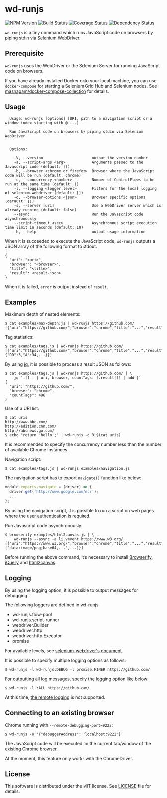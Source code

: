 # wd-runjs

[![NPM Version][npm-version]][npm-site]
[![Build Status][build-status]][build-site]
[![Coverage Status][coverage-status]][coverage-site]
[![Dependency Status][dependency-status]][dependency-site]

`wd-runjs` is a tiny command which runs JavaScript code on browsers by piping
stdin via [Selenium WebDriver].

## Prerequisite

`wd-runjs` uses the WebDriver or the Selenium Server for running JavaScript code
on browsers.

If you have already installed Docker onto your local machine, you can use
`docker-compose` for starting a Selenium Grid Hub and Selenium nodes.  See
[masnagam/docker-compose-collection] for details.

## Usage

```
  Usage: wd-runjs [options] [URI, path to a navigation script or a window index starting with @ ...]

  Run JavaScript code on browsers by piping stdin via Selenium WebDriver


  Options:

    -V, --version                      output the version number
    -a, --script-args <arg>            Arguments passed to the Javascript code (default: [])
    -b, --browser <chrome or firefox>  Browser where the JavaScript code will be run (default: chrome)
    -c, --concurrency <number>         Number of ControlFlows to be run at the same time (default: 1)
    -l, --logging <logger:level>       Filters for the local logging of selenium-webdriver (default: [])
    -o, --browser-options <json>       Browser specific options (default: {})
    -s, --server [uri]                 Use a WebDriver server which is already running (default: false)
    --async                            Run the Javascript code asynchronously
    --script-timeout <sec>             Asynchronous script execution time limit in seconds (default: 10)
    -h, --help                         output usage information
```

When it is succeeded to execute the JavaScript code, `wd-runjs` outputs a JSON
array of the following format to stdout.

```
{
  "uri": "<uri>",
  "browser": "<browser>",
  "title": "<title>",
  "result": <result-json>
}
```

When it is failed, `error` is output instead of `result`.

## Examples

Maximum depth of nested elements:

```
$ cat examples/max-depth.js | wd-runjs https://github.com/
[{"uri":"https://github.com/","browser":"chrome","title":"...","result":12}]
```

Tag statistics:

```
$ cat examples/tags.js | wd-runjs https://github.com/
[{"uri":"https://github.com/","browser":"chrome","title":"...","result":{"DD":3,"A":34,...}}]
```

By using [jq], it is possible to process a result JSON as follows:

```
$ cat examples/tags.js | wd-runjs https://github.com/ | \
    jq '.[] | { uri, browser, countTags: [.result[]] | add }'
{
  "uri": "https://github.com/",
  "browser": "chrome",
  "countTags": 496
}
```

Use of a URI list:

```
$ cat uris
http://www.bbc.com/
http://edition.cnn.com/
http://abcnews.go.com/
$ echo "return 'hello';" | wd-runjs -c 3 $(cat uris)
```

It is recommended to specify the concurrency number less than the number of
available Chrome instances.

Navigation script:

```
$ cat examples/tags.js | wd-runjs examples/navigation.js
```

The navigation script has to export `navigate()` function like below:

```javascript
module.exports.navigate = (driver) => {
  driver.get('http://www.google.com/ncr');
  ...
};
```

By using the navigation script, it is possible to run a script on web pages
where the user authentication is required.

Run Javascript code asynchronously:

```
$ browserify examples/html2canvas.js | \
    wd-runjs --async -a li.vevent https://www.w3.org/
[{"uri":"https://www.w3.org/","browser":"chrome","title":"...","result":["data:image/png;base64,...",...]}]
```

Before running the above command, it's necessary to install [Browserify],
[jQuery] and [html2canvas].

## Logging

By using the logging option, it is possible to output messages for debugging.

The following loggers are defined in wd-runjs.

* wd-runjs.flow-pool
* wd-runjs.script-runner
* webdriver.Builder
* webdriver.http
* webdriver.http.Executor
* promise

For available levels, see [selenium-webdriver's document](http://seleniumhq.github.io/selenium/docs/api/javascript/module/selenium-webdriver/lib/logging_exports_Level.html).

It is possible to specify multiple logging options as follows:

```
$ wd-runjs -l wd-runjs:DEBUG -l promise:FINER https://github.com/
```

For outputting all log messages, specify the logging option like below:

```
$ wd-runjs -l :ALL https://github.com/
```

At this time, [the remote logging](https://github.com/SeleniumHQ/selenium/wiki/Logging)
is not supported.

## Connecting to an existing browser

Chrome running with `--remote-debugging-port=9222`:

```
$ wd-runjs -o '{"debuggerAddress": "localhost:9222"}'
```

The JavaScript code will be executed on the current tab/window of the existing
Chrome browser.

At the moment, this feature only works with the ChromeDriver.

## License

This software is distributed under the MIT license.  See [LICENSE](./LICENSE)
file for details.

[build-status]: https://travis-ci.org/masnagam/wd-runjs.svg?branch=master
[build-site]: https://travis-ci.org/masnagam/wd-runjs
[coverage-status]: https://codecov.io/gh/masnagam/wd-runjs/branch/master/graph/badge.svg
[coverage-site]: https://codecov.io/gh/masnagam/wd-runjs
[dependency-status]: https://gemnasium.com/badges/github.com/masnagam/wd-runjs.svg
[dependency-site]: https://gemnasium.com/github.com/masnagam/wd-runjs
[npm-version]: https://img.shields.io/npm/v/wd-runjs.svg
[npm-site]: https://www.npmjs.com/package/wd-runjs
[Selenium WebDriver]: https://www.npmjs.com/package/selenium-webdriver
[jq]: https://stedolan.github.io/jq/
[masnagam/docker-compose-collection]: https://github.com/masnagam/docker-compose-collection/tree/master/selenium-grid
[Browserify]: http://browserify.org/
[jQuery]: http://jquery.com/
[html2canvas]: http://html2canvas.hertzen.com/
